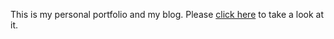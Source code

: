 This is my personal portfolio and my blog. Please [click here](https://murugeshmanthiramoorthi.github.io/) to take a look at it.
